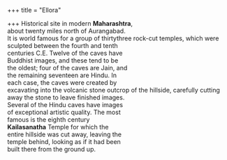+++
title = "Ellora"

+++
Historical site in modern **Maharashtra**,  
about twenty miles north of Aurangabad.  
It is world famous for a group of thirtythree rock-cut temples, which were  
sculpted between the fourth and tenth  
centuries C.E. Twelve of the caves have  
Buddhist images, and these tend to be  
the oldest; four of the caves are Jain, and  
the remaining seventeen are Hindu. In  
each case, the caves were created by  
excavating into the volcanic stone outcrop of the hillside, carefully cutting  
away the stone to leave finished images.  
Several of the Hindu caves have images  
of exceptional artistic quality. The most  
famous is the eighth century  
**Kailasanatha** Temple for which the  
entire hillside was cut away, leaving the  
temple behind, looking as if it had been  
built there from the ground up.